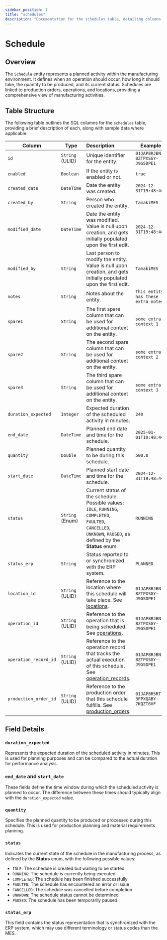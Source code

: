 ```yaml
---
sidebar_position: 1
title: "schedules"
description: "Documentation for the schedules table, detailing columns and constraints in the database schema."
---
```


# Schedule

## Overview

The `Schedule` entity represents a planned activity within the manufacturing environment. It defines when an operation should occur, how long it should take, the quantity to be produced, and its current status. Schedules are linked to production orders, operations, and locations, providing a comprehensive view of manufacturing activities.

## Table Structure

The following table outlines the SQL columns for the `schedules` table, providing a brief description of
each, along with sample data where applicable.

| Column                | Type            | Description                                                                                                                                                      | Example                             |
|-----------------------|-----------------|:-----------------------------------------------------------------------------------------------------------------------------------------------------------------|-------------------------------------|
| `id`                  | `String` (ULID) | Unique identifier for the entity.                                                                                                                                | `01JAP8RJBN-8ZTPXSGY-J9GSDPE1`      |
| `enabled`             | `Boolean`       | If the entity is enabled or not.                                                                                                                                 | `true`                              |
| `created_date`        | `DateTime`      | Date the entity was created.                                                                                                                                     | `2024-12-31T19:48:44Z`              |
| `created_by`          | `String`        | Person who created the entity.                                                                                                                                   | `TamakiMES`                         |
| `modified_date`       | `DateTime`      | Date the entity was modified. Value is null upon creation, and gets initially populated upon the first edit.                                                     | `2024-12-31T19:48:44Z`              |
| `modified_by`         | `String`        | Last person to modify the entity. Value is null upon creation, and gets initially populated upon the first edit.                                                 | `TamakiMES`                         |
| `notes`               | `String`        | Notes about the entity.                                                                                                                                          | `This entity has these extra notes` |
| `spare1`              | `String`        | The first spare column that can be used for additional context on the entity.                                                                                    | `some extra context 1`              |
| `spare2`              | `String`        | The second spare column that can be used for additional context on the entity.                                                                                   | `some extra context 2`              |
| `spare3`              | `String`        | The third spare column that can be used for additional context on the entity.                                                                                    | `some extra context 3`              |
| `duration_expected`   | `Integer`       | Expected duration of the scheduled activity in minutes.                                                                                                          | `240`                               |
| `end_date`            | `DateTime`      | Planned end date and time for the schedule.                                                                                                                      | `2025-01-01T19:48:44Z`              |
| `quantity`            | `Double`        | Planned quantity to be during this schedule.                                                                                                                     | `500.0`                             |
| `start_date`          | `DateTime`      | Planned start date and time for the schedule.                                                                                                                    | `2024-12-31T19:48:44Z`              |
| `status`              | `String` (Enum) | Current status of the schedule. Possible values: `IDLE`, `RUNNING`, `COMPLETED`, `FAULTED`, `CANCELLED`, `UNKNOWN`, `PAUSED`, as defined by the **Status** enum. | `RUNNING`                           |
| `status_erp`          | `String`        | Status reported to or synchronized with the ERP system.                                                                                                          | `PLANNED`                           |
| `location_id`         | `String` (ULID) | Reference to the location where this schedule will take place. See [locations](../location-model/location).                                                      | `01JAP8RJBN-8ZTPXSGY-J9GSDPE1`      |
| `operation_id`        | `String` (ULID) | Reference to the operation that is being scheduled. See [operations](../operation-model/operation).                                                              | `01JAP8RJBN-8ZTPXSGY-J9GSDPE1`      |
| `operation_record_id` | `String` (ULID) | Reference to the operation record that tracks the actual execution of this schedule. See [operation_records](../operation-model/operation-record).               | `01JAP8RJBN-8ZTPXSGY-J9GSDPE1`      |
| `production_order_id` | `String` (ULID) | Reference to the production order that this schedule fulfills. See [production_orders](../production-order-model/production-order).                              | `01JAP8R5RT-3FPXQABY-7KQZT6VF`      |

## Field Details

### `duration_expected`

Represents the expected duration of the scheduled activity in minutes. This is used for planning purposes and can be compared to the actual duration for performance analysis.

### `end_date` and `start_date`

These fields define the time window during which the scheduled activity is planned to occur. The difference between these times should typically align with the `duration_expected` value.

### `quantity`

Specifies the planned quantity to be produced or processed during this schedule. This is used for production planning and material requirements planning.

### `status`

Indicates the current state of the schedule in the manufacturing process, as defined by the **Status** enum, with the following possible values:

- `IDLE`: The schedule is created but waiting to be started
- `RUNNING`: The schedule is currently being executed
- `COMPLETED`: The schedule has been finished successfully
- `FAULTED`: The schedule has encountered an error or issue
- `CANCELLED`: The schedule was cancelled before completion
- `UNKNOWN`: The schedule status cannot be determined
- `PAUSED`: The schedule has been temporarily paused

### `status_erp`

This field contains the status representation that is synchronized with the ERP system, which may use different terminology or status codes than the MES.
